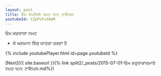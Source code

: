 ```yaml
---
layout: post
title: ਓਮ ਸਪਤੈਧਸੇ ਨਮਹ ੧੦੮ ਟਾਇਮਸ
youtubeId: tZpPvFsS9eM
---
```

 
 
 ਓਮ ਖ਼ਚਰਾਯਾ ਨਮਹ  
 
 -  ਜੋ ਅਸਮਾਨ ਵਿੱਚ ਯਾਤਰਾ ਕਰਦਾ ਹੈ 
 
  
 
  
 
 
 
 
 
 


{% include youtubePlayer.html id=page.youtubeId %}
 
[Next]({{ site.baseurl }}{% link  split2/_posts/2015-07-01-ਓਮ ਕਰੁਤਾਕਾਰਮਾਣੇ ਨਮਹ ੧੦੮ ਟਾਇਮਸ.md%})
 
